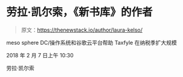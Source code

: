 # 劳拉·凯尔索，《新书库》的作者

> 原文：<https://thenewstack.io/author/laura-kelso/>

meso sphere DC/操作系统和谷歌云平台帮助 Taxfyle 在纳税季扩大规模

2018 年 2 月 7 日上午 10:30

劳拉·凯尔索
